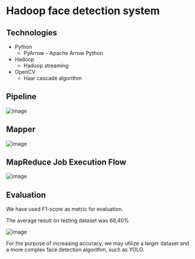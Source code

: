 # Hadoop face detection system
## Technologies 
- Python
  - PyArrow - Apache Arrow Python
- Hadoop
  - Hadoop streaming
- OpenCV
    - Haar cascade algorithm
## Pipeline
![image](https://github.com/BartoszDorobek/face_detection_hadoop/assets/53353490/7f9483bf-b50d-4790-80eb-a4973ae7f8e1)

## Mapper
![image](https://github.com/BartoszDorobek/face_detection_hadoop/assets/53353490/66e08e68-b34c-44bf-84f1-8bd787939092)

## MapReduce Job Execution Flow
![image](https://github.com/BartoszDorobek/face_detection_hadoop/assets/53353490/e6c507cc-a402-48a0-852f-0ede45a9d764)

## Evaluation
We have used F1-score as metric for evaluation.

The average result on testing dataset was 68,40%

![image](https://github.com/BartoszDorobek/face_detection_hadoop/assets/53353490/536a5974-6f66-430c-91ee-ef163ddb4be2)

For the purpose of increasing accuracy, we may utilize a larger dataset and a more complex face detection algorithm, such as YOLO.
